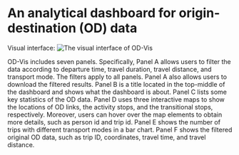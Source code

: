 # An analytical dashboard for origin-destination (OD) data

Visual interface:
![The visual interface of OD-Vis](/../main/OD_dashboard.png)

OD-Vis includes seven panels. Specifically, Panel A allows users to filter the data according to departure time, travel duration, travel distance, and transport mode. The filters apply to all panels. Panel A also allows users to download the filtered results. Panel B is a title located in the top-middle of the dashboard and shows what the dashboard is about. Panel C lists some key statistics of the OD data. Panel D uses three interactive maps to show the locations of OD links, the activity stops, and the transitional stops, respectively. Moreover, users can hover over the map elements to obtain more details, such as person id and trip id. Panel E shows the number of trips with different transport modes in a bar chart. Panel F shows the filtered original OD data, such as trip ID, coordinates, travel time, and travel distance. 
